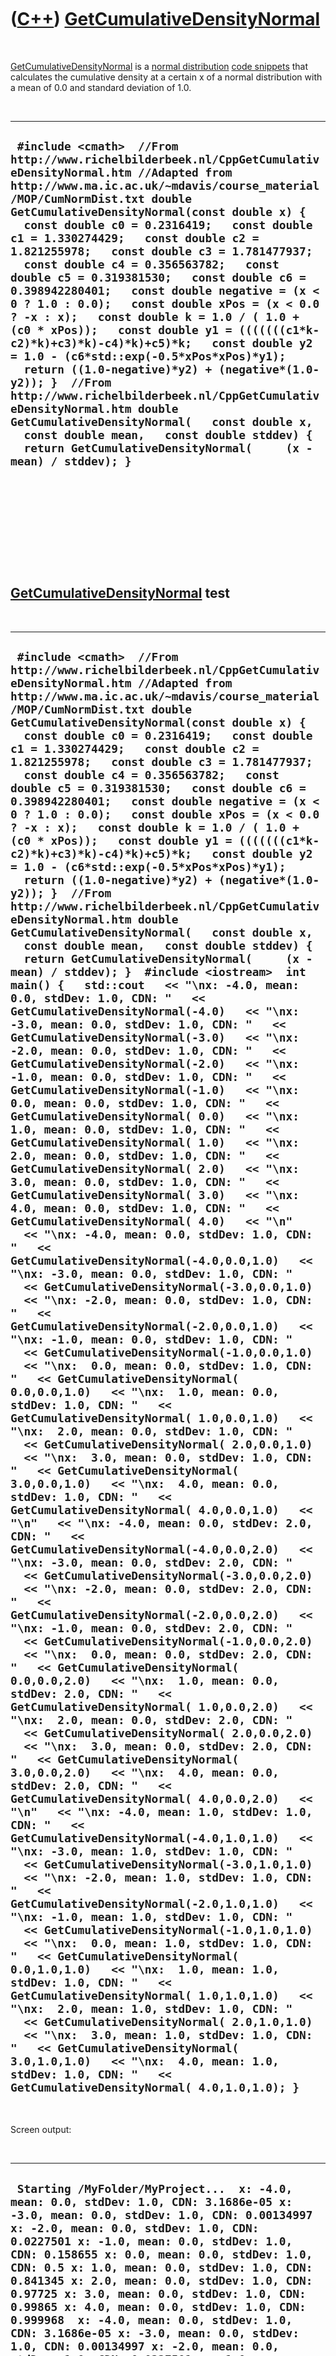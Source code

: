 



 

 

 

 

 

([C++](Cpp.htm)) [GetCumulativeDensityNormal](CppGetCumulativeDensityNormal.htm)
================================================================================

 

[GetCumulativeDensityNormal](CppGetCumulativeDensityNormal.htm) is a
[normal distribution](CppNormalDistribution.htm) [code
snippets](CppCodeSnippets.htm) that calculates the cumulative density at
a certain x of a normal distribution with a mean of 0.0 and standard
deviation of 1.0.

 

  -----------------------------------------------------------------------------------------------------------------------------------------------------------------------------------------------------------------------------------------------------------------------------------------------------------------------------------------------------------------------------------------------------------------------------------------------------------------------------------------------------------------------------------------------------------------------------------------------------------------------------------------------------------------------------------------------------------------------------------------------------------------------------------------------------------------------------------------------------------------------------------------------------------------------------------------------------------------------------------------------------------------------------------------------
  ` #include <cmath>  //From http://www.richelbilderbeek.nl/CppGetCumulativeDensityNormal.htm //Adapted from http://www.ma.ic.ac.uk/~mdavis/course_material/MOP/CumNormDist.txt double GetCumulativeDensityNormal(const double x) {   const double c0 = 0.2316419;   const double c1 = 1.330274429;   const double c2 = 1.821255978;   const double c3 = 1.781477937;   const double c4 = 0.356563782;   const double c5 = 0.319381530;   const double c6 = 0.398942280401;   const double negative = (x < 0 ? 1.0 : 0.0);   const double xPos = (x < 0.0 ? -x : x);   const double k = 1.0 / ( 1.0 + (c0 * xPos));   const double y1 = (((((((c1*k-c2)*k)+c3)*k)-c4)*k)+c5)*k;   const double y2 = 1.0 - (c6*std::exp(-0.5*xPos*xPos)*y1);   return ((1.0-negative)*y2) + (negative*(1.0-y2)); }  //From http://www.richelbilderbeek.nl/CppGetCumulativeDensityNormal.htm double GetCumulativeDensityNormal(   const double x,   const double mean,   const double stddev) {   return GetCumulativeDensityNormal(     (x - mean) / stddev); }`
  -----------------------------------------------------------------------------------------------------------------------------------------------------------------------------------------------------------------------------------------------------------------------------------------------------------------------------------------------------------------------------------------------------------------------------------------------------------------------------------------------------------------------------------------------------------------------------------------------------------------------------------------------------------------------------------------------------------------------------------------------------------------------------------------------------------------------------------------------------------------------------------------------------------------------------------------------------------------------------------------------------------------------------------------------

 

 

 

 

 

[GetCumulativeDensityNormal](CppGetCumulativeDensityNormal.htm) test
--------------------------------------------------------------------

 

  -------------------------------------------------------------------------------------------------------------------------------------------------------------------------------------------------------------------------------------------------------------------------------------------------------------------------------------------------------------------------------------------------------------------------------------------------------------------------------------------------------------------------------------------------------------------------------------------------------------------------------------------------------------------------------------------------------------------------------------------------------------------------------------------------------------------------------------------------------------------------------------------------------------------------------------------------------------------------------------------------------------------------------------------------------------------------------------------------------------------------------------------------------------------------------------------------------------------------------------------------------------------------------------------------------------------------------------------------------------------------------------------------------------------------------------------------------------------------------------------------------------------------------------------------------------------------------------------------------------------------------------------------------------------------------------------------------------------------------------------------------------------------------------------------------------------------------------------------------------------------------------------------------------------------------------------------------------------------------------------------------------------------------------------------------------------------------------------------------------------------------------------------------------------------------------------------------------------------------------------------------------------------------------------------------------------------------------------------------------------------------------------------------------------------------------------------------------------------------------------------------------------------------------------------------------------------------------------------------------------------------------------------------------------------------------------------------------------------------------------------------------------------------------------------------------------------------------------------------------------------------------------------------------------------------------------------------------------------------------------------------------------------------------------------------------------------------------------------------------------------------------------------------------------------------------------------------------------------------------------------------------------------------------------------------------------------------------------------------------------------------------------------------------------------------------------------------------------------------------------------------------------------------------------------------------------------------------------------------------------------------------------------------------------------------------------------------------------------------------------------------------------------------------------------------------------------------------------------------------------------------------------------------------------------------------------------------------------------------------------------------------------------------------------------------------------------------------------------------------------------------------------------------------------------------------------------------------------------------------------------------------------------------------------------------------------------------------------------------------------------------------------------------------------------------------------------------------------------------------------------------------------------------------------------------------------------------
  ` #include <cmath>  //From http://www.richelbilderbeek.nl/CppGetCumulativeDensityNormal.htm //Adapted from http://www.ma.ic.ac.uk/~mdavis/course_material/MOP/CumNormDist.txt double GetCumulativeDensityNormal(const double x) {   const double c0 = 0.2316419;   const double c1 = 1.330274429;   const double c2 = 1.821255978;   const double c3 = 1.781477937;   const double c4 = 0.356563782;   const double c5 = 0.319381530;   const double c6 = 0.398942280401;   const double negative = (x < 0 ? 1.0 : 0.0);   const double xPos = (x < 0.0 ? -x : x);   const double k = 1.0 / ( 1.0 + (c0 * xPos));   const double y1 = (((((((c1*k-c2)*k)+c3)*k)-c4)*k)+c5)*k;   const double y2 = 1.0 - (c6*std::exp(-0.5*xPos*xPos)*y1);   return ((1.0-negative)*y2) + (negative*(1.0-y2)); }  //From http://www.richelbilderbeek.nl/CppGetCumulativeDensityNormal.htm double GetCumulativeDensityNormal(   const double x,   const double mean,   const double stddev) {   return GetCumulativeDensityNormal(     (x - mean) / stddev); }  #include <iostream>  int main() {   std::cout   << "\nx: -4.0, mean: 0.0, stdDev: 1.0, CDN: "   << GetCumulativeDensityNormal(-4.0)   << "\nx: -3.0, mean: 0.0, stdDev: 1.0, CDN: "   << GetCumulativeDensityNormal(-3.0)   << "\nx: -2.0, mean: 0.0, stdDev: 1.0, CDN: "   << GetCumulativeDensityNormal(-2.0)   << "\nx: -1.0, mean: 0.0, stdDev: 1.0, CDN: "   << GetCumulativeDensityNormal(-1.0)   << "\nx:  0.0, mean: 0.0, stdDev: 1.0, CDN: "   << GetCumulativeDensityNormal( 0.0)   << "\nx:  1.0, mean: 0.0, stdDev: 1.0, CDN: "   << GetCumulativeDensityNormal( 1.0)   << "\nx:  2.0, mean: 0.0, stdDev: 1.0, CDN: "   << GetCumulativeDensityNormal( 2.0)   << "\nx:  3.0, mean: 0.0, stdDev: 1.0, CDN: "   << GetCumulativeDensityNormal( 3.0)   << "\nx:  4.0, mean: 0.0, stdDev: 1.0, CDN: "   << GetCumulativeDensityNormal( 4.0)   << "\n"   << "\nx: -4.0, mean: 0.0, stdDev: 1.0, CDN: "   << GetCumulativeDensityNormal(-4.0,0.0,1.0)   << "\nx: -3.0, mean: 0.0, stdDev: 1.0, CDN: "   << GetCumulativeDensityNormal(-3.0,0.0,1.0)   << "\nx: -2.0, mean: 0.0, stdDev: 1.0, CDN: "   << GetCumulativeDensityNormal(-2.0,0.0,1.0)   << "\nx: -1.0, mean: 0.0, stdDev: 1.0, CDN: "   << GetCumulativeDensityNormal(-1.0,0.0,1.0)   << "\nx:  0.0, mean: 0.0, stdDev: 1.0, CDN: "   << GetCumulativeDensityNormal( 0.0,0.0,1.0)   << "\nx:  1.0, mean: 0.0, stdDev: 1.0, CDN: "   << GetCumulativeDensityNormal( 1.0,0.0,1.0)   << "\nx:  2.0, mean: 0.0, stdDev: 1.0, CDN: "   << GetCumulativeDensityNormal( 2.0,0.0,1.0)   << "\nx:  3.0, mean: 0.0, stdDev: 1.0, CDN: "   << GetCumulativeDensityNormal( 3.0,0.0,1.0)   << "\nx:  4.0, mean: 0.0, stdDev: 1.0, CDN: "   << GetCumulativeDensityNormal( 4.0,0.0,1.0)   << "\n"   << "\nx: -4.0, mean: 0.0, stdDev: 2.0, CDN: "   << GetCumulativeDensityNormal(-4.0,0.0,2.0)   << "\nx: -3.0, mean: 0.0, stdDev: 2.0, CDN: "   << GetCumulativeDensityNormal(-3.0,0.0,2.0)   << "\nx: -2.0, mean: 0.0, stdDev: 2.0, CDN: "   << GetCumulativeDensityNormal(-2.0,0.0,2.0)   << "\nx: -1.0, mean: 0.0, stdDev: 2.0, CDN: "   << GetCumulativeDensityNormal(-1.0,0.0,2.0)   << "\nx:  0.0, mean: 0.0, stdDev: 2.0, CDN: "   << GetCumulativeDensityNormal( 0.0,0.0,2.0)   << "\nx:  1.0, mean: 0.0, stdDev: 2.0, CDN: "   << GetCumulativeDensityNormal( 1.0,0.0,2.0)   << "\nx:  2.0, mean: 0.0, stdDev: 2.0, CDN: "   << GetCumulativeDensityNormal( 2.0,0.0,2.0)   << "\nx:  3.0, mean: 0.0, stdDev: 2.0, CDN: "   << GetCumulativeDensityNormal( 3.0,0.0,2.0)   << "\nx:  4.0, mean: 0.0, stdDev: 2.0, CDN: "   << GetCumulativeDensityNormal( 4.0,0.0,2.0)   << "\n"   << "\nx: -4.0, mean: 1.0, stdDev: 1.0, CDN: "   << GetCumulativeDensityNormal(-4.0,1.0,1.0)   << "\nx: -3.0, mean: 1.0, stdDev: 1.0, CDN: "   << GetCumulativeDensityNormal(-3.0,1.0,1.0)   << "\nx: -2.0, mean: 1.0, stdDev: 1.0, CDN: "   << GetCumulativeDensityNormal(-2.0,1.0,1.0)   << "\nx: -1.0, mean: 1.0, stdDev: 1.0, CDN: "   << GetCumulativeDensityNormal(-1.0,1.0,1.0)   << "\nx:  0.0, mean: 1.0, stdDev: 1.0, CDN: "   << GetCumulativeDensityNormal( 0.0,1.0,1.0)   << "\nx:  1.0, mean: 1.0, stdDev: 1.0, CDN: "   << GetCumulativeDensityNormal( 1.0,1.0,1.0)   << "\nx:  2.0, mean: 1.0, stdDev: 1.0, CDN: "   << GetCumulativeDensityNormal( 2.0,1.0,1.0)   << "\nx:  3.0, mean: 1.0, stdDev: 1.0, CDN: "   << GetCumulativeDensityNormal( 3.0,1.0,1.0)   << "\nx:  4.0, mean: 1.0, stdDev: 1.0, CDN: "   << GetCumulativeDensityNormal( 4.0,1.0,1.0); }`
  -------------------------------------------------------------------------------------------------------------------------------------------------------------------------------------------------------------------------------------------------------------------------------------------------------------------------------------------------------------------------------------------------------------------------------------------------------------------------------------------------------------------------------------------------------------------------------------------------------------------------------------------------------------------------------------------------------------------------------------------------------------------------------------------------------------------------------------------------------------------------------------------------------------------------------------------------------------------------------------------------------------------------------------------------------------------------------------------------------------------------------------------------------------------------------------------------------------------------------------------------------------------------------------------------------------------------------------------------------------------------------------------------------------------------------------------------------------------------------------------------------------------------------------------------------------------------------------------------------------------------------------------------------------------------------------------------------------------------------------------------------------------------------------------------------------------------------------------------------------------------------------------------------------------------------------------------------------------------------------------------------------------------------------------------------------------------------------------------------------------------------------------------------------------------------------------------------------------------------------------------------------------------------------------------------------------------------------------------------------------------------------------------------------------------------------------------------------------------------------------------------------------------------------------------------------------------------------------------------------------------------------------------------------------------------------------------------------------------------------------------------------------------------------------------------------------------------------------------------------------------------------------------------------------------------------------------------------------------------------------------------------------------------------------------------------------------------------------------------------------------------------------------------------------------------------------------------------------------------------------------------------------------------------------------------------------------------------------------------------------------------------------------------------------------------------------------------------------------------------------------------------------------------------------------------------------------------------------------------------------------------------------------------------------------------------------------------------------------------------------------------------------------------------------------------------------------------------------------------------------------------------------------------------------------------------------------------------------------------------------------------------------------------------------------------------------------------------------------------------------------------------------------------------------------------------------------------------------------------------------------------------------------------------------------------------------------------------------------------------------------------------------------------------------------------------------------------------------------------------------------------------------------------------------------------------------------------

 

Screen output:

 

  ----------------------------------------------------------------------------------------------------------------------------------------------------------------------------------------------------------------------------------------------------------------------------------------------------------------------------------------------------------------------------------------------------------------------------------------------------------------------------------------------------------------------------------------------------------------------------------------------------------------------------------------------------------------------------------------------------------------------------------------------------------------------------------------------------------------------------------------------------------------------------------------------------------------------------------------------------------------------------------------------------------------------------------------------------------------------------------------------------------------------------------------------------------------------------------------------------------------------------------------------------------------------------------------------------------------------------------------------------------------------------------------------------------------------------------------------------------------------------------------------------------------------------------------------------------------------------------------------------------------------------------------------------------------------------------------------------------------------------------------------------------------------------------------------------------------
  ` Starting /MyFolder/MyProject...  x: -4.0, mean: 0.0, stdDev: 1.0, CDN: 3.1686e-05 x: -3.0, mean: 0.0, stdDev: 1.0, CDN: 0.00134997 x: -2.0, mean: 0.0, stdDev: 1.0, CDN: 0.0227501 x: -1.0, mean: 0.0, stdDev: 1.0, CDN: 0.158655 x: 0.0, mean: 0.0, stdDev: 1.0, CDN: 0.5 x: 1.0, mean: 0.0, stdDev: 1.0, CDN: 0.841345 x: 2.0, mean: 0.0, stdDev: 1.0, CDN: 0.97725 x: 3.0, mean: 0.0, stdDev: 1.0, CDN: 0.99865 x: 4.0, mean: 0.0, stdDev: 1.0, CDN: 0.999968  x: -4.0, mean: 0.0, stdDev: 1.0, CDN: 3.1686e-05 x: -3.0, mean: 0.0, stdDev: 1.0, CDN: 0.00134997 x: -2.0, mean: 0.0, stdDev: 1.0, CDN: 0.0227501 x: -1.0, mean: 0.0, stdDev: 1.0, CDN: 0.158655 x: 0.0, mean: 0.0, stdDev: 1.0, CDN: 0.5 x: 1.0, mean: 0.0, stdDev: 1.0, CDN: 0.841345 x: 2.0, mean: 0.0, stdDev: 1.0, CDN: 0.97725 x: 3.0, mean: 0.0, stdDev: 1.0, CDN: 0.99865 x: 4.0, mean: 0.0, stdDev: 1.0, CDN: 0.999968  x: -4.0, mean: 0.0, stdDev: 2.0, CDN: 0.0227501 x: -3.0, mean: 0.0, stdDev: 2.0, CDN: 0.0668072 x: -2.0, mean: 0.0, stdDev: 2.0, CDN: 0.158655 x: -1.0, mean: 0.0, stdDev: 2.0, CDN: 0.308538 x: 0.0, mean: 0.0, stdDev: 2.0, CDN: 0.5 x: 1.0, mean: 0.0, stdDev: 2.0, CDN: 0.691462 x: 2.0, mean: 0.0, stdDev: 2.0, CDN: 0.841345 x: 3.0, mean: 0.0, stdDev: 2.0, CDN: 0.933193 x: 4.0, mean: 0.0, stdDev: 2.0, CDN: 0.97725  x: -4.0, mean: 1.0, stdDev: 1.0, CDN: 2.87105e-07 x: -3.0, mean: 1.0, stdDev: 1.0, CDN: 3.1686e-05 x: -2.0, mean: 1.0, stdDev: 1.0, CDN: 0.00134997 x: -1.0, mean: 1.0, stdDev: 1.0, CDN: 0.0227501 x: 0.0, mean: 1.0, stdDev: 1.0, CDN: 0.158655 x: 1.0, mean: 1.0, stdDev: 1.0, CDN: 0.5 x: 2.0, mean: 1.0, stdDev: 1.0, CDN: 0.841345 x: 3.0, mean: 1.0, stdDev: 1.0, CDN: 0.97725 x: 4.0, mean: 1.0, stdDev: 1.0, CDN: 0.99865 /MyFolder/MyProject exited with code 0`
  ----------------------------------------------------------------------------------------------------------------------------------------------------------------------------------------------------------------------------------------------------------------------------------------------------------------------------------------------------------------------------------------------------------------------------------------------------------------------------------------------------------------------------------------------------------------------------------------------------------------------------------------------------------------------------------------------------------------------------------------------------------------------------------------------------------------------------------------------------------------------------------------------------------------------------------------------------------------------------------------------------------------------------------------------------------------------------------------------------------------------------------------------------------------------------------------------------------------------------------------------------------------------------------------------------------------------------------------------------------------------------------------------------------------------------------------------------------------------------------------------------------------------------------------------------------------------------------------------------------------------------------------------------------------------------------------------------------------------------------------------------------------------------------------------------------------

 

 

 

 

 

Original code
-------------

 

[GetCumulativeDensityNormal](CppGetCumulativeDensityNormal.htm) is
adapted from the code snippet below:

 

  --------------------------------------------------------------------------------------------------------------------------------------------------------------------------------------------------------------------------------------------------------------------------------------------------------------------------------------------------------------
  ` //Original code from http://www.ma.ic.ac.uk/~mdavis/course_material/MOP/CumNormDist.txt double N(double x) {   int neg = (x<0);   if(neg) x *= -1;   double k(1/(1+0.2316419*x));   double y=((((1.330274429*k-1.821255978)*k+1.781477937)*k-0.356563782)*k+0.319381530)*k;   y = 1.0 - 0.398942280401*exp(-0.5*x*x)*y;   return (1-neg)*y + neg*(1-y); }`
  --------------------------------------------------------------------------------------------------------------------------------------------------------------------------------------------------------------------------------------------------------------------------------------------------------------------------------------------------------------

 

 

 

 

 





 



